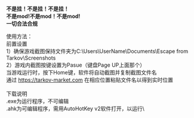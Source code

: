 **不是挂！不是挂！不是挂！**\
**不是mod!不是mod！不是mod!**\
**一切合法合规**

使用方法：\
前置设置\
1）确保游戏截图保持文件夹为C:\Users\UserName\Documents\Escape from Tarkov\Screenshots\
2）游戏内截图按键设置为Pasue（键盘Page UP上面那个）\
当游戏运行时，按下Home键，软件将自动截图并复制截图文件名\
通过 https://tarkov-market.com 在相应位置粘贴文件名以得到实时位置\
\
下载说明\
.exe为运行程序，不可编辑\
.ahk为可编辑程序，需用AutoHotKey v2软件打开，以运行\
